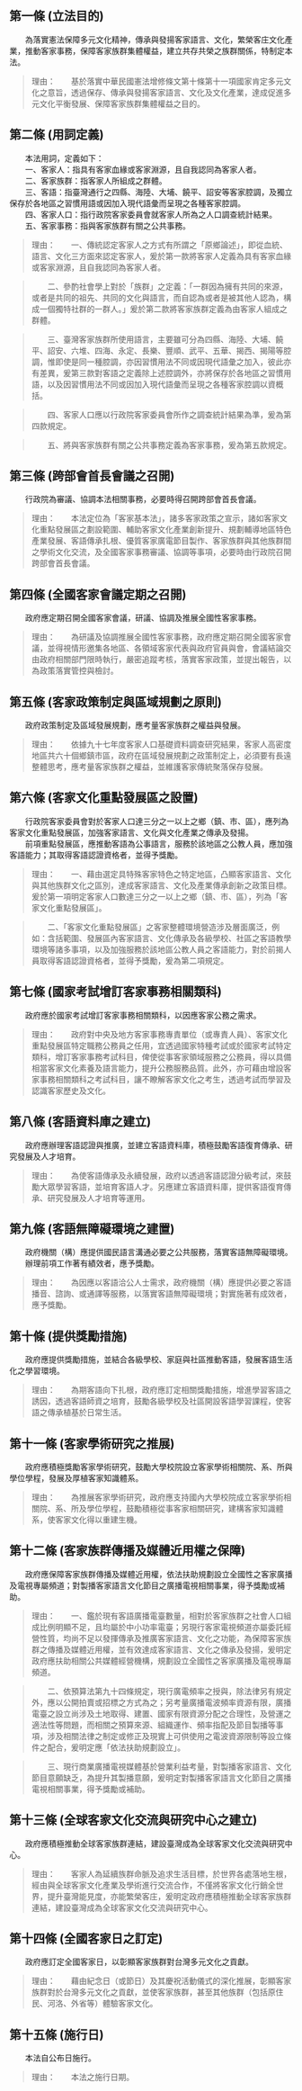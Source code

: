 第一條 (立法目的)
-----------------
　　為落實憲法保障多元文化精神，傳承與發揚客家語言、文化，繁榮客庄文化產業，推動客家事務，保障客家族群集體權益，建立共存共榮之族群關係，特制定本法。  
> 理由：　　基於落實中華民國憲法增修條文第十條第十一項國家肯定多元文化之意旨，透過保存、傳承與發揚客家語言、文化及文化產業，達成促進多元文化平衡發展、保障客家族群集體權益之目的。



第二條 (用詞定義)
-----------------
　　本法用詞，定義如下：  
　　一、客家人：指具有客家血緣或客家淵源，且自我認同為客家人者。  
　　二、客家族群：指客家人所組成之群體。  
　　三、客語：指臺灣通行之四縣、海陸、大埔、饒平、詔安等客家腔調，及獨立保存於各地區之習慣用語或因加入現代語彙而呈現之各種客家腔調。  
　　四、客家人口：指行政院客家委員會就客家人所為之人口調查統計結果。  
　　五、客家事務：指與客家族群有關之公共事務。  
> 理由：　　一、傳統認定客家人之方式有所謂之「原鄉論述」，即從血統、語言、文化三方面來認定客家人，爰於第一款將客家人定義為具有客家血緣或客家淵源，且自我認同為客家人者。

> 　　二、參酌社會學上對於「族群」之定義：「一群因為擁有共同的來源，或者是共同的祖先、共同的文化與語言，而自認為或者是被其他人認為，構成一個獨特社群的一群人。」爰於第二款將客家族群定義為由客家人組成之群體。

> 　　三、臺灣客家族群所使用語言，主要雖可分為四縣、海陸、大埔、饒平、詔安、六堆、四海、永定、長樂、豐順、武平、五華、揭西、揭陽等腔調，惟即使是同一種腔調，亦因習慣用法不同或因現代語彙之加入，彼此亦有差異，爰第三款對客語之定義除上述腔調外，亦將保存於各地區之習慣用語，以及因習慣用法不同或因加入現代語彙而呈現之各種客家腔調以資概括。

> 　　四、客家人口應以行政院客家委員會所作之調查統計結果為準，爰為第四款規定。

> 　　五、將與客家族群有關之公共事務定義為客家事務，爰為第五款規定。



第三條 (跨部會首長會議之召開)
-----------------------------
　　行政院為審議、協調本法相關事務，必要時得召開跨部會首長會議。  
> 理由：　　本法定位為「客家基本法」，諸多客家政策之宣示，諸如客家文化重點發展區之劃設範圍、輔助客家文化產業創新提升、規劃輔導地區特色產業發展、客語傳承扎根、優質客家廣電節目製作、客家族群與其他族群間之學術文化交流，及全國客家事務審議、協調等事項，必要時由行政院召開跨部會首長會議。



第四條 (全國客家會議定期之召開)
-------------------------------
　　政府應定期召開全國客家會議，研議、協調及推展全國性客家事務。  
> 理由：　　為研議及協調推展全國性客家事務，政府應定期召開全國客家會議，並得視情形邀集各地區、各領域客家代表與政府官員與會，會議結論交由政府相關部門限時執行，嚴密追蹤考核，落實客家政策，並提出報告，以為政策落實管控與檢討。



第五條 (客家政策制定與區域規劃之原則)
-------------------------------------
　　政府政策制定及區域發展規劃，應考量客家族群之權益與發展。  
> 理由：　　依據九十七年度客家人口基礎資料調查研究結果，客家人高密度地區共六十個鄉鎮市區，政府在區域發展規劃之政策制定上，必須要有長遠整體思考，應考量客家族群之權益，並維護客家傳統聚落保存發展。



第六條 (客家文化重點發展區之設置)
---------------------------------
　　行政院客家委員會對於客家人口達三分之一以上之鄉（鎮、市、區），應列為客家文化重點發展區，加強客家語言、文化與文化產業之傳承及發揚。  
　　前項重點發展區，應推動客語為公事語言，服務於該地區之公教人員，應加強客語能力；其取得客語認證資格者，並得予獎勵。  
> 理由：　　一、藉由選定具特殊客家特色之特定地區，凸顯客家語言、文化與其他族群文化之區別，達成客家語言、文化及產業傳承創新之政策目標。爰於第一項明定客家人口數達三分之一以上之鄉（鎮、市、區），列為「客家文化重點發展區」。

> 　　二、「客家文化重點發展區」之客家整體環境營造涉及層面廣泛，例如：含括範圍、發展區內客家語言、文化傳承及各級學校、社區之客語教學環境等諸多事項，以及加強服務於該地區公教人員之客語能力，對於前揭人員取得客語認證資格者，並得予獎勵，爰為第二項規定。



第七條 (國家考試增訂客家事務相關類科)
-------------------------------------
　　政府應於國家考試增訂客家事務相關類科，以因應客家公務之需求。  
> 理由：　　政府對中央及地方客家事務專責單位（或專責人員）、客家文化重點發展區特定職務公務員之任用，宜透過國家特種考試或於國家考試特定類科，增訂客家事務考試科目，俾使從事客家領域服務之公務員，得以具備相當客家文化素養及語言能力，提升公務服務品質。此外，亦可藉由增設客家事務相關類科之考試科目，讓不瞭解客家文化之考生，透過考試而學習及認識客家歷史及文化。



第八條 (客語資料庫之建立)
-------------------------
　　政府應辦理客語認證與推廣，並建立客語資料庫，積極鼓勵客語復育傳承、研究發展及人才培育。  
> 理由：　　為使客語傳承及永續發展，政府以透過客語認證分級考試，來鼓勵大眾學習客語，並培育客語人才。另應建立客語資料庫，提供客語復育傳承、研究發展及人才培育等運用。



第九條 (客語無障礙環境之建置)
-----------------------------
　　政府機關（構）應提供國民語言溝通必要之公共服務，落實客語無障礙環境。  
　　辦理前項工作著有績效者，應予獎勵。  
> 理由：　　為因應以客語洽公人士需求，政府機關（構）應提供必要之客語播音、諮詢、或通譯等服務，以落實客語無障礙環境；對實施著有成效者，應予獎勵。



第十條 (提供獎勵措施)
---------------------
　　政府應提供獎勵措施，並結合各級學校、家庭與社區推動客語，發展客語生活化之學習環境。  
> 理由：　　為期客語向下扎根，政府應訂定相關獎勵措施，增進學習客語之誘因，透過客語師資之培育，鼓勵各級學校及社區開設客語學習課程，使客語之傳承植基於日常生活。



第十一條 (客家學術研究之推展)
-----------------------------
　　政府應積極獎勵客家學術研究，鼓勵大學校院設立客家學術相關院、系、所與學位學程，發展及厚植客家知識體系。  
> 理由：　　為推展客家學術研究，政府應支持國內大學校院成立客家學術相關院、系、所及學位學程，鼓勵積極從事客家相關研究，建構客家知識體系，使客家文化得以重建生機。



第十二條 (客家族群傳播及媒體近用權之保障)
-----------------------------------------
　　政府應保障客家族群傳播及媒體近用權，依法扶助規劃設立全國性之客家廣播及電視專屬頻道；對製播客家語言文化節目之廣播電視相關事業，得予獎勵或補助。  
> 理由：　　一、鑑於現有客語廣播電臺數量，相對於客家族群之社會人口組成比例明顯不足，且均屬於中小功率電臺；另現行客家電視頻道亦屬委託經營性質，均尚不足以發揮傳承及推廣客家語言、文化之功能，為保障客家族群之傳播及媒體近用權，並有效達成客家語言、文化之傳承及發揚，爰明定政府應扶助相關公共媒體經營機構，規劃設立全國性之客家廣播及電視專屬頻道。

> 　　二、依預算法第九十四條規定，現行廣電頻率之授與，除法律另有規定外，應以公開拍賣或招標之方式為之；另考量廣播電波頻率資源有限，廣播電臺之設立尚涉及土地取得、建置、國家有限資源分配之合理性，及營運之適法性等問題，而相關之預算來源、組織運作、頻率指配及節目製播等事項，涉及相關法律之制定或修正及現實上可供使用之電波資源限制等設立條件之配合，爰明定應「依法扶助規劃設立」。

> 　　三、現行商業廣播電視媒體基於營業利益考量，對製播客家語言、文化節目意願缺乏，為提升其製播意願，爰明定對製播客家語言文化節目之廣播電視相關事業，得予獎勵或補助。



第十三條 (全球客家文化交流與研究中心之建立)
-------------------------------------------
　　政府應積極推動全球客家族群連結，建設臺灣成為全球客家文化交流與研究中心。  
> 理由：　　客家人為延續族群命脈及追求生活目標，於世界各處落地生根，經由與全球客家文化產業及學術進行交流合作，不僅將客家文化行銷全世界，提升臺灣能見度，亦能繁榮客庄，爰明定政府應積極推動全球客家族群連結，建設臺灣成為全球客家文化交流與研究中心。



第十四條 (全國客家日之訂定)
---------------------------
　　政府應訂定全國客家日，以彰顯客家族群對台灣多元文化之貢獻。  
> 理由：　　藉由紀念日（或節日）及其慶祝活動儀式的深化推展，彰顯客家族群對於台灣多元文化之貢獻，並使客家族群，甚至其他族群（包括原住民、河洛、外省等）體驗客家文化。



第十五條 (施行日)
-----------------
　　本法自公布日施行。  
> 理由：　　本法之施行日期。